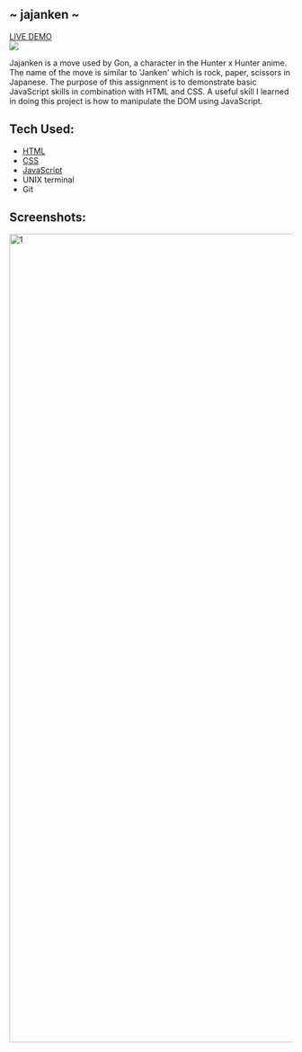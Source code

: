 ## ~ jajanken ~
[LIVE DEMO](images/jajanken.gif)
<br>
![](https://media.tenor.com/466BdlkoGq8AAAAC/jajanken-cartoon.gif)
<p>Jajanken is a move used by Gon, a character in the Hunter x Hunter anime. The name of the move is similar to 'Janken' which is rock, paper, scissors in Japanese. The purpose of this assignment is to demonstrate basic JavaScript skills in combination with HTML and CSS. A useful skill I learned in doing this project is how to manipulate the DOM using JavaScript.</p>

## Tech Used:
- [HTML](https://developer.mozilla.org/en-US/docs/Web/HTML)
- [CSS](https://developer.mozilla.org/en-US/docs/Web/CSS)
- [JavaScript](https://developer.mozilla.org/en-US/docs/Web/JavaScript)
- UNIX terminal
- Git

## Screenshots:
<img width="1440" alt="1" src="https://user-images.githubusercontent.com/91623674/201556939-d310531d-9219-436a-af34-458308c49fab.png">
